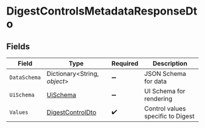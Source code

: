 # DigestControlsMetadataResponseDto


## Fields

| Field                                                           | Type                                                            | Required                                                        | Description                                                     |
| --------------------------------------------------------------- | --------------------------------------------------------------- | --------------------------------------------------------------- | --------------------------------------------------------------- |
| `DataSchema`                                                    | Dictionary<String, *object*>                                    | :heavy_minus_sign:                                              | JSON Schema for data                                            |
| `UiSchema`                                                      | [UiSchema](../../Models/Components/UiSchema.md)                 | :heavy_minus_sign:                                              | UI Schema for rendering                                         |
| `Values`                                                        | [DigestControlDto](../../Models/Components/DigestControlDto.md) | :heavy_check_mark:                                              | Control values specific to Digest                               |